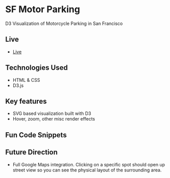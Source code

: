 # SF Motor Parking

D3 Visualization of Motorcycle Parking in San Francisco


## Live

* [Live](https://rodriguezlucha.github.io/motorcycle_graphs/)


## Technologies Used

* HTML & CSS
* D3.js

## Key features

* SVG based visualization built with D3
* Hover, zoom, other misc render effects

## Fun Code Snippets

## Future Direction
* Full Google Maps integration. Clicking on a specific spot should open up street view so you can see the physical layout of the surrounding area. 
